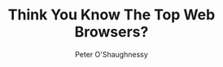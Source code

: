 ---
title: "Think You Know The Top Web Browsers?"
short_desc: "Our traditional idea of the top five browsers may be over-simplified, outdated and skewed"
long_desc: "If you attend web developer events in much of Europe and North America, inevitably you will see the same browser logos keep cropping up in the speakers’ slides..."
author: Peter O'Shaughnessy
image: https://cdn-images-1.medium.com/max/800/1*9HmuRgFVqoSjgSm3V2dMxA.png
link: https://medium.com/samsung-internet-dev/think-you-know-the-top-web-browsers-458a0a070175
external: medium.com
---
